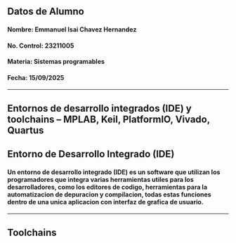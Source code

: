 ## Datos de Alumno
#### Nombre: Emmanuel Isai Chavez Hernandez
#### No. Control: 23211005
#### Materia: Sistemas programables
#### Fecha: 15/09/2025

---

## Entornos de desarrollo integrados (IDE) y toolchains – MPLAB, Keil, PlatformIO, Vivado, Quartus

## Entorno de Desarrollo Integrado (IDE)
#### Un entorno de desarrollo integrado (IDE) es un software que utilizan los programadores que integra varias herramientas utiles para los desarrolladores, como los editores de codigo, herramientas para la automatizacion de depuracion y compilacion, todas estas funciones dentro de una unica aplicacion con interfaz de grafica de usuario.

---

## Toolchains
